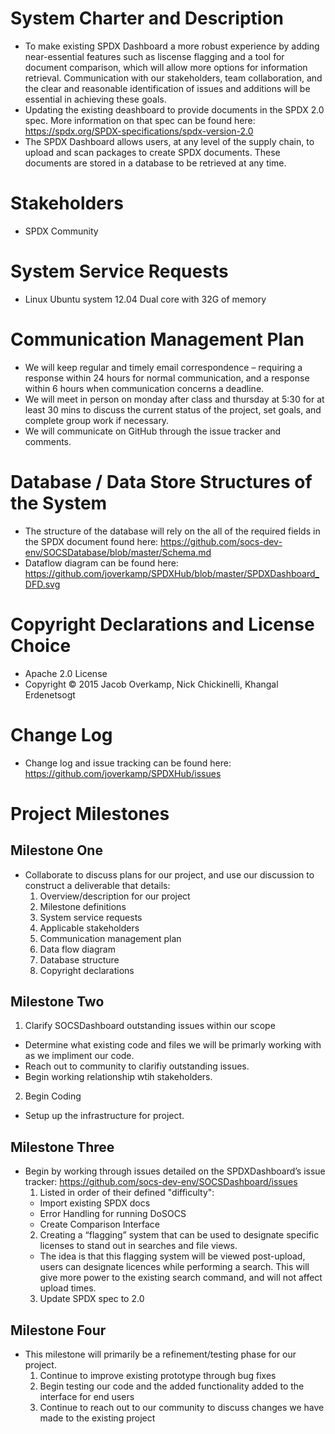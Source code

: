 # System Charter and Description
* To make existing SPDX Dashboard a more robust experience by adding near-essential features such as liscense flagging and a tool for document comparison, which will allow more options for information retrieval. Communication with our stakeholders, team collaboration,  and the clear and reasonable identification of issues and additions will be essential in achieving these goals. 
* Updating the existing deashboard to provide documents in the SPDX 2.0 spec. More information on that spec can be found here: https://spdx.org/SPDX-specifications/spdx-version-2.0
* The SPDX Dashboard allows users, at any level of the supply chain, to upload and scan packages to create SPDX documents. These documents are stored in a database to be retrieved at any time. 

# Stakeholders
* SPDX Community

# System Service Requests
* Linux Ubuntu system 12.04 Dual core with 32G of memory

# Communication Management Plan
* We will keep regular and timely email correspondence – requiring a response within 24 hours for normal communication, and a response within 6 hours when communication concerns a deadline. 
* We will meet in person on monday after class and thursday at 5:30 for at least 30 mins to discuss the current status of the project, set goals, and complete group work if necessary.
* We will communicate on GitHub through the issue tracker and comments.

# Database / Data Store Structures of the System
* The structure of the database will rely on the all of the required fields in the SPDX document found here: https://github.com/socs-dev-env/SOCSDatabase/blob/master/Schema.md
* Dataflow diagram can be found here: https://github.com/joverkamp/SPDXHub/blob/master/SPDXDashboard_DFD.svg

# Copyright Declarations and License Choice
* Apache 2.0 License
* Copyright © 2015 Jacob Overkamp, Nick Chickinelli, Khangal Erdenetsogt

# Change Log
* Change log and issue tracking can be found here: https://github.com/joverkamp/SPDXHub/issues

# Project Milestones

## Milestone One
* Collaborate to discuss plans for our project, and use our discussion to construct a deliverable that details:
  1. Overview/description for our project
  2. Milestone definitions
  3. System service requests
  4. Applicable stakeholders
  5. Communication management plan
  6. Data flow diagram
  7. Database structure
  8. Copyright declarations

## Milestone Two
1. Clarify SOCSDashboard outstanding issues within our scope
  * Determine what existing code and files we will be primarly working with as we impliment our code. 
  * Reach out to community to clarifiy outstanding issues.
  * Begin working relationship wtih stakeholders.
2. Begin Coding 
  * Setup up the infrastructure for project.

## Milestone Three
* Begin by working through issues detailed on the SPDXDashboard’s issue tracker: https://github.com/socs-dev-env/SOCSDashboard/issues
  1. Listed in order of their defined "difficulty":
    * Import existing SPDX docs
    * Error Handling for running DoSOCS
    * Create Comparison Interface
  2. Creating a “flagging” system that can be used to designate specific licenses to stand out in searches and file views.  
    * The idea is that this flagging system will be viewed post-upload, users can designate licences while performing a search.       This will give more power to the existing search command, and will not affect upload times.
  3. Update SPDX spec to 2.0

## Milestone Four
* This milestone will primarily be a refinement/testing phase for our project.
  1. Continue to improve existing prototype through bug fixes
  2. Begin testing our code and the added functionality added to the interface for end users
  3. Continue to reach out to our community to discuss changes we have made to the existing project






